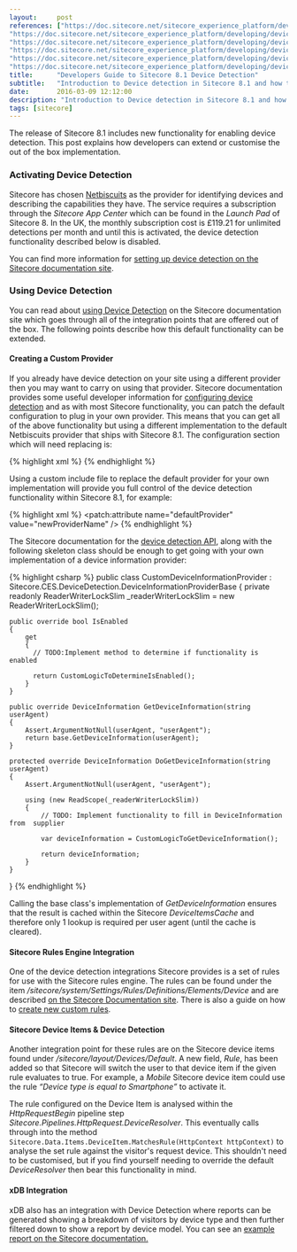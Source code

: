 ```yaml
---
layout:     post
references: ["https://doc.sitecore.net/sitecore_experience_platform/developing/device_detection/set_up_device_detection|Sitecore Documentation - Set up Device Detection",
"https://doc.sitecore.net/sitecore_experience_platform/developing/device_detection/rules_and_parameters_for_device_detection|Sitecore Documentation - Device Detection Rules",
"https://doc.sitecore.net/sitecore_experience_platform/developing/device_detection/configure_sitecore_device_detection|Sitecore Documentation - Configuring Device Detection",
"https://doc.sitecore.net/sitecore_experience_platform/developing/device_detection/create_custom_rules_for_sitecore_device_detection|Sitecore Documentation - Creating Custom Rules",
"https://doc.sitecore.net/sitecore_experience_platform/developing/device_detection/api_reference_for_the_device_detection_service|Sitecore Documentation - Device Detection API",
"https://doc.sitecore.net/sitecore_experience_platform/developing/device_detection/using_device_detection|Sitecore Documentation - Using Device Detection"]
title:      "Developers Guide to Sitecore 8.1 Device Detection"
subtitle:   "Introduction to Device detection in Sitecore 8.1 and how to extend it"
date:       2016-03-09 12:12:00
description: "Introduction to Device detection in Sitecore 8.1 and how to extend it"
tags: [sitecore]
---
```


<p>The release of Sitecore 8.1 includes new functionality for enabling device 
detection. This post explains how developers can extend or customise the out 
of the box implementation.</p>

<h3>Activating Device Detection</h3>
<p>Sitecore has chosen <a href="http://www.netbiscuits.com/device-detection/">Netbiscuits</a>
as the provider for identifying devices and describing the capabilities they have. The 
service requires a subscription through the <em>Sitecore App Center</em> which can be 
found in the <em>Launch Pad</em> of Sitecore 8. In the UK, the monthly subscription 
cost is £119.21 for unlimited detections per month and until this is activated, the device 
detection functionality described below is disabled.</p>

<p>You can find more information for <a href="https://doc.sitecore.net/sitecore_experience_platform/developing/device_detection/set_up_device_detection">
setting up device detection on the Sitecore documentation site</a>.</p>

<h3>Using Device Detection</h3>
<p>You can read about <a href="https://doc.sitecore.net/sitecore_experience_platform/developing/device_detection/using_device_detection">
using Device Detection</a> on the Sitecore documentation site which goes through 
all of the integration points that are offered out of the box. The following points 
describe how this default functionality can be extended.</p>

<h4>Creating a Custom Provider</h4>
<p>If you already have device detection on your site using a different provider then you may 
want to carry on using that provider. Sitecore documentation provides some useful developer information for 
<a href="https://doc.sitecore.net/sitecore_experience_platform/developing/device_detection/configure_sitecore_device_detection">
configuring device detection</a> and as with most Sitecore functionality, you can patch the default 
configuration to plug in your own provider. This means that you can get all of the above functionality
but using a different implementation to the default Netbiscuits provider that ships with Sitecore 8.1.
The configuration section which will need replacing is:</p>

{% highlight xml %}
<configuration>
  <sitecore>
    <deviceDetectionManager defaultProvider="netbiscuits" patch:source="Sitecore.CES.DeviceDetection.config">
      <providers>
        <clear/>
        <add name="netbiscuits" type="Sitecore.CES.DeviceDetection.Netbiscuits.DeviceInformationProviderNetbiscuits, Sitecore.CES.DeviceDetection"/>
      </providers>
    </deviceDetectionManager>
  </sitecore>
</configuration>
{% endhighlight %}

<p>Using a custom include file to replace the default provider for your own implementation will
provide you full control of the device detection functionality within Sitecore 8.1, for example:</p>

{% highlight xml %}
<configuration xmlns:patch="http://www.sitecore.net/xmlconfig/">
  <sitecore>
    <deviceDetectionManager defaultProvider="netbiscuits">
      <patch:attribute name="defaultProvider" value="newProviderName" />
      <providers>
        <add patch:instead="*[@name='netbiscuits']" name="newProviderName" type="YourNameSpace.CustomDeviceInformationProvider, YourAssembly" />
      </providers>
    </deviceDetectionManager>
  </sitecore>
</configuration>
{% endhighlight %}

<p>The Sitecore documentation for the <a href="https://doc.sitecore.net/sitecore_experience_platform/developing/device_detection/api_reference_for_the_device_detection_service">
device detection API</a>, along with the following skeleton class should be enough to get going with 
your own implementation of a device information provider:</p>

{% highlight csharp %}
public class CustomDeviceInformationProvider : Sitecore.CES.DeviceDetection.DeviceInformationProviderBase
{
    private readonly ReaderWriterLockSlim _readerWriterLockSlim = new ReaderWriterLockSlim();

    public override bool IsEnabled
    {
        get
        {
          // TODO:Implement method to determine if functionality is enabled
		
          return CustomLogicToDetermineIsEnabled();
        }
    }
	
    public override DeviceInformation GetDeviceInformation(string userAgent)
    {
        Assert.ArgumentNotNull(userAgent, "userAgent");
        return base.GetDeviceInformation(userAgent);
    }
    
    protected override DeviceInformation DoGetDeviceInformation(string userAgent)
    {
        Assert.ArgumentNotNull(userAgent, "userAgent");
        
        using (new ReadScope(_readerWriterLockSlim))
        {
            // TODO: Implement functionality to fill in DeviceInformation from  supplier
			
            var deviceInformation = CustomLogicToGetDeviceInformation();
            
            return deviceInformation;
        }
    }
}
{% endhighlight %}

<p>Calling the base class's implementation of <em>GetDeviceInformation</em> ensures that
the result is cached within the Sitecore <em>DeviceItemsCache</em> and therefore only 
1 lookup is required per user agent (until the cache is cleared).</p>

<h4>Sitecore Rules Engine Integration</h4>
<p>One of the device detection integrations Sitecore provides
is a set of rules for use with the Sitecore rules engine. The rules can be 
found under the item <em>/sitecore/system/Settings/Rules/Definitions/Elements/Device
</em> and are described <a href="https://doc.sitecore.net/sitecore_experience_platform/developing/device_detection/rules_and_parameters_for_device_detection">
on the Sitecore Documentation site</a>. There is also a guide on how to 
<a href="https://doc.sitecore.net/sitecore_experience_platform/developing/device_detection/create_custom_rules_for_sitecore_device_detection">
create new custom rules</a>.</p>

<h4>Sitecore Device Items & Device Detection</h4>
<p>Another integration point for these rules are on the Sitecore device items found under
<em>/sitecore/layout/Devices/Default</em>. A new field, <em>Rule</em>, has been
added so that Sitecore will switch the user to that device item if the given rule evaluates
to true. For example, a <em>Mobile</em> Sitecore device item could use the rule <em><q>Device
type is equal to Smartphone</q></em> to activate it.</p>

<p>The rule configured on the Device Item is analysed within the <em>HttpRequestBegin</em>
pipeline step <em>Sitecore.Pipelines.HttpRequest.DeviceResolver</em>. This eventually calls
through into the method <code>Sitecore.Data.Items.DeviceItem.MatchesRule(HttpContext httpContext)</code> 
to analyse the set rule against the visitor's request device. This shouldn't need to be
customised, but if you find yourself needing to override the default <em>DeviceResolver</em>
then bear this functionality in mind.</p>

<h4>xDB Integration</h4>
<p>xDB also has an integration with Device Detection where reports can be generated showing a
breakdown of visitors by device type and then further filtered down to show a report by 
device model. You can see an <a href="https://doc.sitecore.net/~/media/446AB72ED1504A38B133E8EBD43D41A1.ashx?la=en">
example report on the Sitecore documentation.</p>